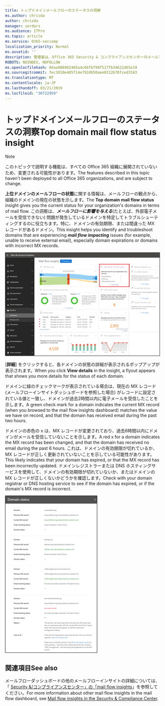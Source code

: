 ```yaml
---
title: トップドメインメールフローのステータスの洞察
ms.author: chrisda
author: chrisda
manager: serdars
ms.audience: ITPro
ms.topic: article
ms.service: O365-seccomp
localization_priority: Normal
ms.assetid: ''
description: 管理者は、Office 365 Security & コンプライアンスセンターのメールフローダッシュボードにある上位ドメインのメールフローの状態に関する洞察を得ることができます。
ROBOTS: NOINDEX, NOFOLLOW
ms.openlocfilehash: 04aa986982465a4c66fbf99f517fb34622d65e19
ms.sourcegitcommit: fec1010e405f14e792d650aee0312b78fced3343
ms.translationtype: MT
ms.contentlocale: ja-JP
ms.lasthandoff: 03/21/2019
ms.locfileid: "30722959"
---
```

# <a name="top-domain-mail-flow-status-insight"></a><span data-ttu-id="e09fc-103">トップドメインメールフローのステータスの洞察</span><span class="sxs-lookup"><span data-stu-id="e09fc-103">Top domain mail flow status insight</span></span>

> [!NOTE]
> <span data-ttu-id="e09fc-104">このトピックで説明する機能は、すべての Office 365 組織に展開されていないため、変更される可能性があります。</span><span class="sxs-lookup"><span data-stu-id="e09fc-104">The features described in this topic haven't been deployed to all Office 365 organizations, and are subject to change.</span></span>

<span data-ttu-id="e09fc-105">**上位ドメインのメールフローの状態**に関する情報は、メールフローの観点から、組織のドメインの現在の状態を示します。</span><span class="sxs-lookup"><span data-stu-id="e09fc-105">The **Top domain mail flow status** insight gives you the current status for your organization's domains in terms of mail flow.</span></span> <span data-ttu-id="e09fc-106">この洞察は、***メールフローに影響を与える***(たとえば、外部電子メールを受信できない) 問題が発生しているドメインを特定してトラブルシューティングするのに役立ちます。特に、ドメインの有効期限、または間違った MX レコードがあるドメイン。</span><span class="sxs-lookup"><span data-stu-id="e09fc-106">This insight helps you identify and troubleshoot domains that are experiencing ***mail flow impacting*** issues (for example, unable to receive external email), especially domain expirations or domains with incorrect MX records.</span></span>

![Office 365 Security & コンプライアンスセンターのメールフローダッシュボードにある上位ドメインフローの状態の洞察](media/domain-mail-flow-status-selected.png)

<span data-ttu-id="e09fc-108">[**詳細**] をクリックすると、各ドメインの状態の詳細が表示されるポップアップが表示されます。</span><span class="sxs-lookup"><span data-stu-id="e09fc-108">When you click **View details** in the insight, a flyout appears that shows you more details for the status of each domain.</span></span>

<span data-ttu-id="e09fc-109">ドメインに緑のチェックマークが表示されている場合は、現在の MX レコード (メールフローインサイトダッシュボードを参照した場合) がレコードに設定されている値と一致し、ドメインが過去2時間以内に電子メールを受信したことを示します。</span><span class="sxs-lookup"><span data-stu-id="e09fc-109">A green check mark for a domain indicates the current MX record (when you browsed to the mail flow insights dashboard) matches the value we have on record, and that the domain has received email during the past two hours.</span></span>

<span data-ttu-id="e09fc-110">ドメインの赤色の x は、MX レコードが変更されており、過去6時間以内にドメインがメールを受信していないことを示します。</span><span class="sxs-lookup"><span data-stu-id="e09fc-110">A red x for a domain indicates the MX record has been changed, and that the domain has received no email during the past 6 hours.</span></span> <span data-ttu-id="e09fc-111">これは、ドメインの有効期限が切れているか、MX レコードが正しく更新されていないことを示している可能性があります。</span><span class="sxs-lookup"><span data-stu-id="e09fc-111">This likely indicates that your domain has expired, or that the MX record has been incorrectly updated.</span></span> <span data-ttu-id="e09fc-112">ドメインレジストラーまたは DNS ホスティングサービスを使用して、ドメインの有効期限が切れていないか、またはドメインの MX レコードが正しくないかどうかを確認します。</span><span class="sxs-lookup"><span data-stu-id="e09fc-112">Check with your domain registrar or DNS hosting service to see if the domain has expired, or if the domain's MX record is incorrect.</span></span>

![トップドメインフローの状態に関する詳細ポップアップ](media/domain-mail-flow-status-flyout.png)

## <a name="see-also"></a><span data-ttu-id="e09fc-114">関連項目</span><span class="sxs-lookup"><span data-stu-id="e09fc-114">See also</span></span>

<span data-ttu-id="e09fc-115">メールフローダッシュボードの他のメールフローインサイトの詳細については、「 [Security &/コンプライアンスセンター」の「mail flow insights](mail-flow-insights-v2.md)」を参照してください。</span><span class="sxs-lookup"><span data-stu-id="e09fc-115">For more information about other mail flow insights in the mail flow dashboard, see [Mail flow insights in the Security & Compliance Center](mail-flow-insights-v2.md).</span></span>
